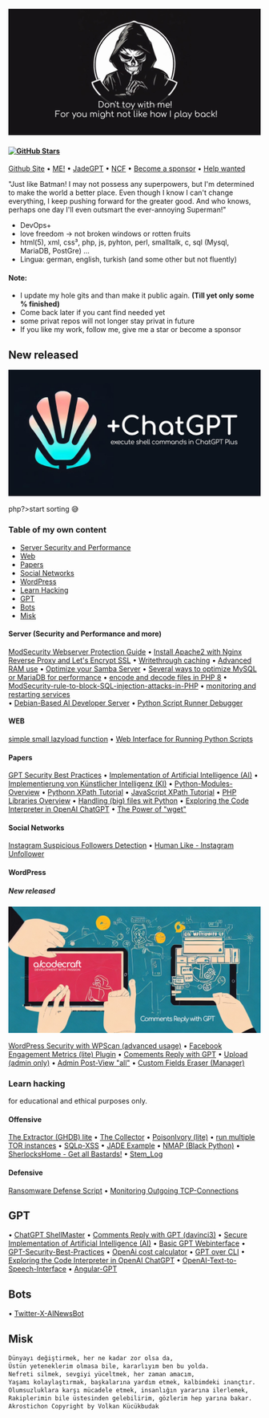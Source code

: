 ![Do not toy with me, for you might not like how I play back](img/volkan_toy.png)

#### [![GitHub Stars](https://img.shields.io/github/stars/VOLKANSAH?style=social)](https://github.com/VOLKANSAH?tab=stars) 

[Github Site](https://volkansah.github.io)  • [ME!](https://github.com/VolkanSah/About-Me)  • [JadeGPT](https://jugendamt-deutschland.de) • [NCF](https://github.com/NemesisCyberForce) •  [Become a sponsor](https://github.com/sponsors/VolkanSah) •  [Help wanted](https://github.com/VolkanSah/Family-Legal-Support-System)


"Just like Batman! I may not possess any superpowers, but I'm determined to make the world a better place. Even though I know I can't change everything, I keep pushing forward for the greater good. And who knows, perhaps one day I'll even outsmart the ever-annoying Superman!"

- DevOps+ 
- love freedom -> not broken windows or rotten fruits 
- html(5), xml, css³, php, js, pyhton, perl, smalltalk, c, sql (Mysql, MariaDB, PostGre) ...
- Lingua: german, english, turkish (and some other but not fluently)

#### Note:

- I update my hole gits and than make it public again. **(Till yet only some % finished)**
- Come back later if you cant find needed yet
- some privat repos will not longer stay privat in future
- If you like my work, follow me, give me a star or become a sponsor

## New released
[![ChatGPt Shellmaster](img/chatgpt-shellmaster1.png)](https://github.com/VolkanSah/ChatGPT-ShellMaster)


php?>start sorting 😅
### Table of my own content
- [Server Security and Performance](#server-security-and-performance)
- [Web](#web)
- [Papers](#papers)
- [Social Networks](#social-networks)
- [WordPress](#wordpress)
- [Learn Hacking](#learn-hacking)
- [GPT](#gpt)
- [Bots](#bots)
- [Misk](#misk)




#### Server (Security and Performance and more)
[ModSecurity Webserver Protection Guide](https://volkansah.github.io/ModSecurity-Webserver-Protection-Guide/)
• [Install Apache2 with Nginx Reverse Proxy and Let's Encrypt SSL](https://github.com/VolkanSah/Apache2-with-Nginx-Reverse-Proxy-and-Let-s-Encrypt-SSL-on-Debian-Ubuntu) 
• [Writethrough caching](https://github.com/VolkanSah/writethrough-caching) 
• [Advanced RAM use](https://github.com/VolkanSah/advanced-RAM-use-on-Bash-installed-systems) 
• [Optimize your Samba Server](https://github.com/VolkanSah/optimize-Samba-settings) 
• [Several ways to optimize MySQL or MariaDB for performance](https://github.com/VolkanSah/optimize-MySQL-or-MariaDB) 
• [encode and decode files in PHP 8](https://github.com/VolkanSah/encode-and-decode-php8) 
• [ModSecurity-rule-to-block-SQL-injection-attacks-in-PHP](https://github.com/VolkanSah/ModSecurity-rule-to-block-SQL-injection-attacks-in-PHP) 
• [monitoring and restarting services](https://github.com/VolkanSah/Bash-script-for-monitoring-and-restarting-services)  
• [Debian-Based AI Developer Server](https://github.com/VolkanSah/Debian-Based-AI-Developer-Server) 
• [Python Script Runner Debugger](https://github.com/VolkanSah/Python-Script-Runner-Debugger)

#### WEB
[simple small lazyload function](https://github.com/VolkanSah/simple-lazyload-function) 
• [Web Interface for Running Python Scripts](https://github.com/VolkanSah/Web-Interface-for-Running-Python-Scripts)


#### Papers
[GPT Security Best Practices](https://github.com/VolkanSah/GPT-Security-Best-Practices) 
• [Implementation of Artificial Intelligence (AI)](https://github.com/VolkanSah/Implementing-AI-Systems-Whitepaper) 
• [Implementierung von Künstlicher Intelligenz (KI)](https://github.com/VolkanSah/Implementierung-von-KI-Systemen-Whitepaper)
• [Python-Modules-Overview](https://github.com/VolkanSah/Python-Modules-Overview) 
• [Pythonn XPath Tutorial](https://github.com/VolkanSah/Python-XPath-Tutorial) 
• [JavaScript XPath Tutorial](https://github.com/VolkanSah/JavaScript-XPath-Tutorial) 
• [PHP Libraries Overview](https://github.com/VolkanSah/PHP-Libraries-Overview)
• [Handling (big) files wit Python](https://github.com/VolkanSah/Python-Command-Overview-for-handling-files)
• [Exploring the Code Interpreter in OpenAI ChatGPT](https://github.com/VolkanSah/The-Code-Interpreter-in-OpenAI-ChatGPT)
• [The Power of "wget"](https://volkansah.github.io/Website-Backup-with-Wget/)

#### Social Networks
[Instagram Suspicious Followers Detection](https://github.com/VolkanSah/Instagram-Suspicious-Followers-Detection) • 
[Human Like - Instagram Unfollower](https://github.com/VolkanSah/Human-like-Instagram-Unfollower)

#### WordPress
##### New released
[![Comments Reply with GPT](img/screenshot.png)](https://github.com/VolkanSah/GPT-Comments-Reply-WordPress-Plugin)

 [WordPress Security with WPScan (advanced usage)](https://github.com/VolkanSah/wpscan-advanced-use) 
 • [Facebook Engagement Metrics (lite) Plugin](https://github.com/VolkanSah/WP-Facebook-Engagement-Metrics) 
 • [Comements Reply with GPT](https://github.com/VolkanSah/GPT-Comments-Reply-WordPress-Plugin) 
 • [Upload (admin only)](https://github.com/VolkanSah/Media-Upload-only-for-Admins-in-WordPress)
 • [Admin Post-View "all"](https://github.com/VolkanSah/WP-Admin-Post-View-All)
 • [Custom Fields Eraser (Manager)](https://github.com/VolkanSah/Custom-Fields-Eraser)

### Learn hacking
for educational and ethical purposes only.
#### Offensive
[The Extractor (GHDB) lite](https://volkansah.github.io/The_Extractor.py/)
• [The Collector](https://github.com/VolkanSah/The_Collector.py) 
• [PoisonIvory (lite)](https://github.com/VolkanSah/PoisonIvory-lite) 
• [run multiple TOR instances](https://github.com/VolkanSah/run-multiple-Tor-instances) 
• [SQLp-XSS](https://github.com/VolkanSah/SQLp-EDU) • [JADE Example](https://github.com/VolkanSah/JADE-edu) 
• [NMAP (Black Python)](https://github.com/VolkanSah/NMAP-Black-Python) 
• [SherlocksHome - Get all Bastards!](https://github.com/VolkanSah/SherlocksHome) 
• [Stem_Log](https://github.com/VolkanSah/Stem-local-log.py)
#### Defensive
[Ransomware Defense Script](https://github.com/VolkanSah/Ransomware-Defense-Script-Example/) • 
[Monitoring Outgoing TCP-Connections](https://github.com/VolkanSah/Monitoring-outgoing-connections)

## GPT
 • [ChatGPT ShellMaster](https://github.com/VolkanSah/ChatGPT-ShellMaster)
 • [Comments Reply with GPT (davinci3)](https://github.com/VolkanSah/GPT-Comments-Reply-WordPress-Plugin)
 • [Secure Implementation of Artificial Intelligence (AI)](https://github.com/VolkanSah/Implementing-AI-Systems-Whitepaper)
 • [Basic GPT Webinterface](https://github.com/VolkanSah/GPT-API-Integration-in-HTML-CSS-with-JS-PHP)
 • [GPT-Security-Best-Practices](https://github.com/VolkanSah/GPT-Security-Best-Practices)
 • [OpenAi cost calculator](https://github.com/VolkanSah/OpenAI-Cost-Calculator)
 • [GPT over CLI](https://github.com/VolkanSah/GPT-over-CLI)
 • [Exploring the Code Interpreter in OpenAI ChatGPT](https://volkansah.github.io/The-Code-Interpreter-in-OpenAI-GPT/)
 •  [OpenAI-Text-to-Speech-Interface](https://github.com/VolkanSah/OpenAI-Text-to-Speech-Interface)
 • [Angular-GPT](https://github.com/VolkanSah/Angular-GPT)

 ## Bots
 • [Twitter-X-AINewsBot](https://github.com/VolkanSah/Twitter-X-AINewsBot)

 ## Misk
```
Dünyayı değiştirmek, her ne kadar zor olsa da,
Üstün yeteneklerim olmasa bile, kararlıyım ben bu yolda.
Nefreti silmek, sevgiyi yüceltmek, her zaman amacım,
Yaşamı kolaylaştırmak, başkalarına yardım etmek, kalbimdeki inançtır.
Olumsuzluklara karşı mücadele etmek, insanlığın yararına ilerlemek,
Rakiplerimin bile üstesinden gelebilirim, gözlerim hep yarına bakar.
Akrostichon Copyright by Volkan Kücükbudak
```






